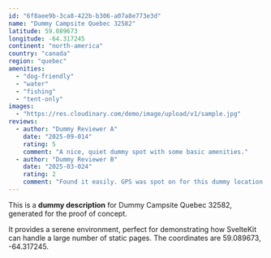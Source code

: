 ```yaml
---
id: "6f8aee9b-3ca8-422b-b306-a07a8e773e3d"
name: "Dummy Campsite Quebec 32582"
latitude: 59.089673
longitude: -64.317245
continent: "north-america"
country: "canada"
region: "quebec"
amenities:
  - "dog-friendly"
  - "water"
  - "fishing"
  - "tent-only"
images:
  - "https://res.cloudinary.com/demo/image/upload/v1/sample.jpg"
reviews:
  - author: "Dummy Reviewer A"
    date: "2025-09-014"
    rating: 5
    comment: "A nice, quiet dummy spot with some basic amenities."
  - author: "Dummy Reviewer B"
    date: "2025-03-024"
    rating: 2
    comment: "Found it easily. GPS was spot on for this dummy location."
---
```


This is a **dummy description** for Dummy Campsite Quebec 32582, generated for the proof of concept.

It provides a serene environment, perfect for demonstrating how SvelteKit can handle a large number of static pages. The coordinates are 59.089673, -64.317245.
